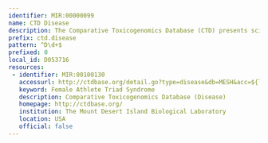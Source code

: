 ```yaml
---
identifier: MIR:00000099
name: CTD Disease
description: The Comparative Toxicogenomics Database (CTD) presents scientifically reviewed and curated information on chemicals, relevant genes and proteins, and their interactions in vertebrates and invertebrates. It integrates sequence, reference, species, microarray, and general toxicology information to provide a unique centralized resource for toxicogenomic research. The database also provides visualization capabilities that enable cross-species comparisons of gene and protein sequences.
prefix: ctd.disease
pattern: ^D\d+$
prefixed: 0
local_id: D053716
resources:
 - identifier: MIR:00100130
   accessurl: http://ctdbase.org/detail.go?type=disease&db=MESH&acc=${lid}
   keyword: Female Athlete Triad Syndrome
   description: Comparative Toxicogenomics Database (Disease)
   homepage: http://ctdbase.org/
   institution: The Mount Desert Island Biological Laboratory
   location: USA
   official: false
---
```

